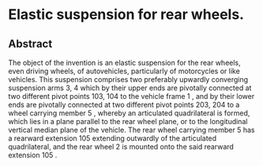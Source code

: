 # Elastic suspension for rear wheels.

## Abstract
The object of the invention is an elastic suspension for the rear wheels, even driving wheels, of autovehicles, particularly of motorcycles or like vehicles. This suspension comprises two preferably upwardly converging suspension arms 3, 4 which by their upper ends are pivotally connected at two different pivot points 103, 104 to the vehicle frame 1 , and by their lower ends are pivotally connected at two different pivot points 203, 204 to a wheel carrying member 5 , whereby an articulated quadrilateral is formed, which lies in a plane parallel to the rear wheel plane, or to the longitudinal vertical median plane of the vehicle. The rear wheel carrying member 5 has a rearward extension 105 extending outwardly of the articulated quadrilateral, and the rear wheel 2 is mounted onto the said rearward extension 105 .